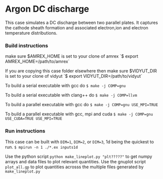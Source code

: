 # Argon DC discharge

This case simulates a DC discharge between two parallel plates.
It captures the cathode sheath formation and associated electron,ion and 
electron temperature distributions.

### Build instructions

make sure $AMREX_HOME is set to your clone of amrex
`$ export AMREX_HOME=/path/to/amrex`

If you are copying this case folder elsewhere then
make sure $VIDYUT_DIR is set to your clone of vidyut
`$ export VIDYUT_DIR=/path/to/vidyut`

To build a serial executable with gcc do
`$ make -j COMP=gnu`

To build a serial executable with clang++ do
`$ make -j COMP=llvm`

To build a parallel executable with gcc do
`$ make -j COMP=gnu USE_MPI=TRUE`

To build a parallel executable with gcc, mpi and cuda
`$ make -j COMP=gnu USE_CUDA=TRUE USE_MPI=TRUE`

### Run instructions
This case can be built with `DIM=1`, `DIM=2`, or `DIM=3`, 1d being
the quickest to run.
`$ mpirun -n 1 ./*.ex inputs1d`

Use the python script `python make_lineplot.py "plt?????"` to 
get numpy arrays and data files to plot relevant quantities.
Use the gnuplot script `plot_all.gp` to plot quantities acrosss the 
multiple files generated by `make_lineplot.py`
